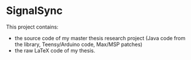 # SignalSync
This project contains:
 * the source code of my master thesis research project (Java code from the library, Teensy/Arduino code, Max/MSP patches)
 * the raw LaTeX code of my thesis.

